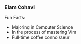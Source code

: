 ### Elam Cohavi

Fun Facts:
- Majoring in Computer Science
- In the process of mastering Vim
- Full-time coffee connoisseur
